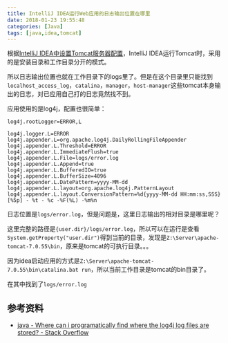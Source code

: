 ```yaml
---
title: IntelliJ IDEA运行Web应用的日志输出位置在哪里
date: 2018-01-23 19:55:48
categories: [Java]
tags: [java,idea,tomcat]
---
```


根据[IntelliJ IDEA中设置Tomcat服务器配置](http://mushanshitiancai.github.io/2017/09/07/java/ide/IntelliJ-IDEA%E4%B8%AD%E8%AE%BE%E7%BD%AETomcat%E6%9C%8D%E5%8A%A1%E5%99%A8%E9%85%8D%E7%BD%AE/)，IntelliJ IDEA运行Tomcat时，采用的是安装目录和工作目录分开的模式。

所以日志输出位置也就在工作目录下的logs里了。但是在这个目录里只能找到`localhost_access_log`，`catalina`，`manager`，`host-manager`这些tomcat本身输出的日志，对已应用自己打的日志竟然找不到。

应用使用的是log4j，配置也很简单：

```
log4j.rootLogger=ERROR,L

log4j.logger.L=ERROR
log4j.appender.L=org.apache.log4j.DailyRollingFileAppender
log4j.appender.L.Threshold=ERROR
log4j.appender.L.ImmediateFlush=true
log4j.appender.L.File=logs/error.log
log4j.appender.L.Append=true
log4j.appender.L.BufferedIO=true
log4j.appender.L.BufferSize=4096
log4j.appender.L.DatePattern=yyyy-MM-dd
log4j.appender.L.layout=org.apache.log4j.PatternLayout
log4j.appender.L.layout.ConversionPattern=%d{yyyy-MM-dd HH:mm:ss,SSS} [%5p] - %t - %c -%F(%L) -%m%n
```

日志位置是`logs/error.log`，但是问题是，这里日志输出的相对目录是哪里呢？

这里完整的路径是`{user.dir}/logs/error.log`，所以可以在运行是查看`System.getProperty("user.dir")`得到当前的目录，发现是`Z:\Server\apache-tomcat-7.0.55\bin`，原来是tomcat的可执行目录。。。

因为idea启动应用的方式是`Z:\Server\apache-tomcat-7.0.55\bin\catalina.bat run`，所以当前工作目录是tomcat的bin目录了。

在其中找到了`logs/error.log`

## 参考资料
- [java - Where can i programatically find where the log4j log files are stored? - Stack Overflow](https://stackoverflow.com/questions/3217296/where-can-i-programatically-find-where-the-log4j-log-files-are-stored?rq=1)